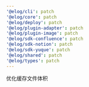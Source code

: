 ```yaml
---
'@elog/cli': patch
'@elog/core': patch
'@elog/deploy': patch
'@elog/plugin-adapter': patch
'@elog/plugin-image': patch
'@elog/sdk-confluence': patch
'@elog/sdk-notion': patch
'@elog/sdk-yuque': patch
'@elog/shared': patch
'@elog/types': patch
---
```


优化缓存文件体积
